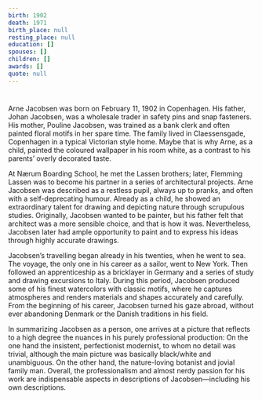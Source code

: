```yaml
---
birth: 1902
death: 1971
birth_place: null
resting_place: null
education: []
spouses: []
children: []
awards: []
quote: null
---
```


#

Arne Jacobsen was born on February 11, 1902 in Copenhagen. His father, Johan Jacobsen, was a wholesale trader in safety pins and snap fasteners. His mother, Pouline Jacobsen, was trained as a bank clerk and often painted floral motifs in her spare time. The family lived in Claessensgade, Copenhagen in a typical Victorian style home. Maybe that is why Arne, as a child, painted the coloured wallpaper in his room white, as a contrast to his parents’ overly decorated taste.

At Nærum Boarding School, he met the Lassen brothers; later, Flemming Lassen was to become his partner in a series of architectural projects. Arne Jacobsen was described as a restless pupil, always up to pranks, and often with a self-deprecating humour. Already as a child, he showed an extraordinary talent for drawing and depicting nature through scrupulous studies. Originally, Jacobsen wanted to be painter, but his father felt that architect was a more sensible choice, and that is how it was. Nevertheless, Jacobsen later had ample opportunity to paint and to express his ideas through highly accurate drawings.

Jacobsen’s travelling began already in his twenties, when he went to sea. The voyage, the only one in his career as a sailor, went to New York. Then followed an apprenticeship as a bricklayer in Germany and a series of study and drawing excursions to Italy. During this period, Jacobsen produced some of his finest watercolors with classic motifs, where he captures atmospheres and renders materials and shapes accurately and carefully. From the beginning of his career, Jacobsen turned his gaze abroad, without ever abandoning Denmark or the Danish traditions in his field.

In summarizing Jacobsen as a person, one arrives at a picture that reflects to a high degree the nuances in his purely professional production: On the one hand the insistent, perfectionist modernist, to whom no detail was trivial, although the main picture was basically black/white and unambiguous. On the other hand, the nature-loving botanist and jovial family man. Overall, the professionalism and almost nerdy passion for his work are indispensable aspects in descriptions of Jacobsen—including his own descriptions.
